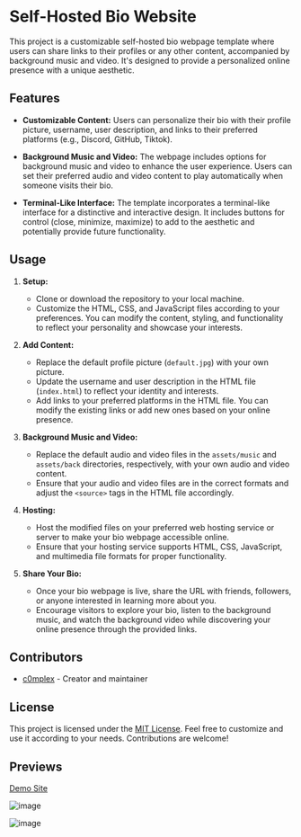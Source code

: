 # Self-Hosted Bio Website

This project is a customizable self-hosted bio webpage template where users can share links to their profiles or any other content, accompanied by background music and video. It's designed to provide a personalized online presence with a unique aesthetic.

## Features

- **Customizable Content:** Users can personalize their bio with their profile picture, username, user description, and links to their preferred platforms (e.g., Discord, GitHub, Tiktok).
  
- **Background Music and Video:** The webpage includes options for background music and video to enhance the user experience. Users can set their preferred audio and video content to play automatically when someone visits their bio.

- **Terminal-Like Interface:** The template incorporates a terminal-like interface for a distinctive and interactive design. It includes buttons for control (close, minimize, maximize) to add to the aesthetic and potentially provide future functionality.

## Usage

1. **Setup:**
   - Clone or download the repository to your local machine.
   - Customize the HTML, CSS, and JavaScript files according to your preferences. You can modify the content, styling, and functionality to reflect your personality and showcase your interests.

2. **Add Content:**
   - Replace the default profile picture (`default.jpg`) with your own picture.
   - Update the username and user description in the HTML file (`index.html`) to reflect your identity and interests.
   - Add links to your preferred platforms in the HTML file. You can modify the existing links or add new ones based on your online presence.

3. **Background Music and Video:**
   - Replace the default audio and video files in the `assets/music` and `assets/back` directories, respectively, with your own audio and video content.
   - Ensure that your audio and video files are in the correct formats and adjust the `<source>` tags in the HTML file accordingly.

4. **Hosting:**
   - Host the modified files on your preferred web hosting service or server to make your bio webpage accessible online.
   - Ensure that your hosting service supports HTML, CSS, JavaScript, and multimedia file formats for proper functionality.

5. **Share Your Bio:**
   - Once your bio webpage is live, share the URL with friends, followers, or anyone interested in learning more about you.
   - Encourage visitors to explore your bio, listen to the background music, and watch the background video while discovering your online presence through the provided links.

## Contributors

- [c0mplex](https://www.facebook.com/enou456/) - Creator and maintainer

## License

This project is licensed under the [MIT License](LICENSE). Feel free to customize and use it according to your needs. Contributions are welcome!

## Previews

[Demo Site](https://c0mplex.site)

![image](https://i.postimg.cc/524RpJKb/1.png)

![image](https://i.postimg.cc/3wWb5BHq/2.png)